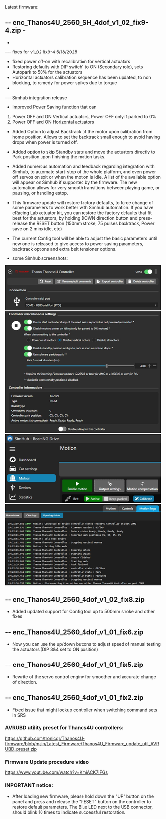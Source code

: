 Latest firmware:

-- enc_Thanos4U_2560_SH_4dof_v1_02_fix9-4.zip - 
--------------------------------------------------
-
--- fixes for v1_02 fix9-4     5/18/2025
- fixed power off-on with recalibration for vertical actuators
- Restoring defaults with DIP switch1 to ON (Secondary role), sets Autopark to 50% for the actuators
- Horizontal actuators calibration sequence has been updated, to non blocking, to remedy for power spikes due to torque
-

--- Simhub integration release
- Improved Power Saving function that can
 1. Power OFF and ON Vertical actuators, Power OFF only if parked to 0% 
 2. Power OFF and ON Horizontal actuators

- Added Option to adjust Backtrack of the motor upon calibration from home position. Allows to set the backtrack small enough to avoid having drops when power is turned off.
- Added option to skip Standby state and move the actuators directly to Park position upon finishing the motion tasks.
- Added numerous automation and feedback regarding integration with Simhub, to automate start-stop of the whole platform, and even power off servos on exit or when the motion is idle. A list of the available option will appear on Simhub if supported by the firmware. The new automation allows for very smooth transitions between playing game, or pausing, or handling estop.

- This firmware update will restore factory defaults, to force change of some parameters to work better with Simhub automation. If you have eRacing Lab actuator kit, you can restore the factory defaults that fit best for the actuators, by holding DOWN direction button and press-release the RESET button (150mm stroke, 75 pulses backtrack, Power save on 2 mins idle, etc) 

- The current Config tool will be able to adjust the basic parameters until new one is released to give access to power saving parameters, backtrack options and extra belt tensioner options.

- some Simhub screenshots:
  
  
![Alt Text](https://github.com/tronicgr/Thanos4U-firmware/blob/main/Latest_Firmware/media/Thanos4U_SH_screen1.jpg)
![Alt Text](https://github.com/tronicgr/Thanos4U-firmware/blob/main/Latest_Firmware/media/Thanos4U_SH_screen2.jpg)
![Alt Text](https://github.com/tronicgr/Thanos4U-firmware/blob/main/Latest_Firmware/media/Thanos4U_SH_screen3.jpg)
![Alt Text](https://github.com/tronicgr/Thanos4U-firmware/blob/main/Latest_Firmware/media/Thanos4U_SH_screen4.jpg)  

-- enc_Thanos4U_2560_4dof_v1_02_fix8.zip 
--------------------------------------------------
- Added updated support for Config tool up to 500mm stroke and other fixes

-- enc_Thanos4U_2560_4dof_v1_01_fix6.zip 
--------------------------------------------------
- Now you can use the up/down buttons to adjust speed of manual testing the actuators (DIP 3&4 set to ON position)


-- enc_Thanos4U_2560_4dof_v1_01_fix5.zip 
--------------------------------------------------
- Rewrite of the servo control engine for smoother and accurate change of direction.


-- enc_Thanos4U_2560_4dof_v1_01_fix2.zip 
--------------------------------------------------
- Fixed issue that might lockup controller when switching command sets in SRS


### AVRUBD utility preset for Thanos4U controllers:
https://github.com/tronicgr/Thanos4U-firmware/blob/main/Latest_Firmware/Thanos4U_Firmware_update_util_AVRUBD_preset.zip

### Firmware Update procedure video
https://www.youtube.com/watch?v=KmiACK7IFGs

### INPORTANT notice:
- After loading new firmware, please hold down the "UP" button on the panel and press and release the "RESET" button on the controller to restore default parameters. The Blue LED next to the USB connector, should blink 10 times to indicate successful restoration.


